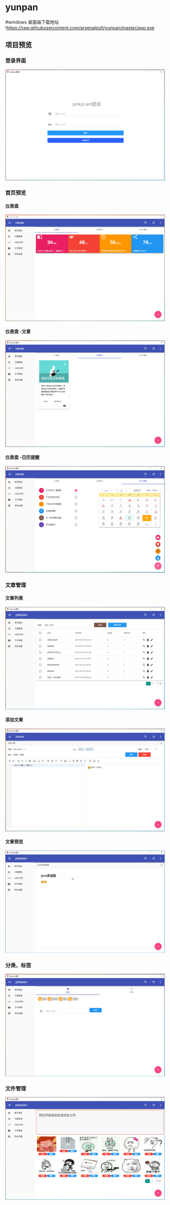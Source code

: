 # yunpan

#windows 桌面端下载地址
!https://raw.githubusercontent.com/arsenalpoll/yunpan/master/app.exe



## 项目预览

### 登录界面

![登录界面](https://github.com/arsenalpoll/yunpan/blob/master/images/login.png)

### 首页预览

#### 仪表盘

![仪表盘](https://github.com/arsenalpoll/yunpan/blob/master/images/index.png)

#### 仪表盘 -文章

![文章](https://github.com/arsenalpoll/yunpan/blob/master/images/article.png)

#### 仪表盘 -日历提醒

![日历提醒](https://github.com/arsenalpoll/yunpan/blob/master/images/m_calendar.png)

### 文章管理

#### 文章列表

![文章管理](https://github.com/arsenalpoll/yunpan/blob/master/images/articlelist.png)

#### 添加文章

![添加文章](https://github.com/arsenalpoll/yunpan/blob/master/images/addArticle.png)

#### 文章预览

![文章预览](https://github.com/arsenalpoll/yunpan/blob/master/images/previewArticle.png)

### 分类、标签

![分类标签](https://github.com/arsenalpoll/yunpan/blob/master/images/catesLabel.png)

### 文件管理

![文件管理](https://github.com/arsenalpoll/yunpan/blob/master/images/filePage.png)
